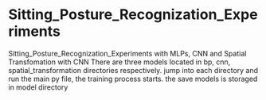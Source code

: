 # Sitting_Posture_Recognization_Experiments
Sitting_Posture_Recognization_Experiments with MLPs, CNN and Spatial Transfomation with CNN
There are three models located in bp, cnn, spatial_transformation directories respectively.
jump into each directory and run the main py file, the training process starts.
the save models is storaged in model directory
